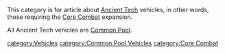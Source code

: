 This category is for article about [Ancient
Tech](Ancient_Tech "wikilink") vehicles, in other words, those requiring
the [Core Combat](Core_Combat "wikilink") expansion.

All Ancient Tech vehicles are [Common Pool](Common_Pool "wikilink").

[category:Vehicles](category:Vehicles "wikilink") [category:Common Pool
Vehicles](category:Common_Pool_Vehicles "wikilink") [category:Core
Combat](category:Core_Combat "wikilink")